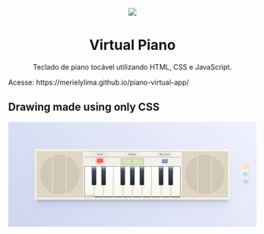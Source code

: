 
<p align="center">
  <img src="https://user-images.githubusercontent.com/58087344/118175221-352ee000-b406-11eb-9eff-79aba96e7091.png" />
</p>

# <h1 align="center"> Virtual Piano </h1>

<p  align="center" > Teclado de piano tocável utilizando HTML, CSS e JavaScript. </p>
Acesse: https://merielylima.github.io/piano-virtual-app/

## Drawing made using only CSS

![piano-image](https://github.com/merielylima/piano-virtual-app/blob/main/img/piano.png?raw=true)

